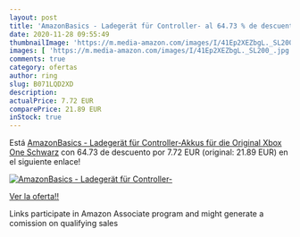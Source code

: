 ```yaml
---
layout: post
title: 'AmazonBasics - Ladegerät für Controller- al 64.73 % de descuento'
date: 2020-11-28 09:55:49
thumbnailImage: 'https://m.media-amazon.com/images/I/41Ep2XEZbgL._SL200_.jpg'
images: [ 'https://m.media-amazon.com/images/I/41Ep2XEZbgL._SL200_.jpg' ]
comments: true
category: ofertas
author: ring
slug: B071LQD2XD
description:
actualPrice: 7.72 EUR
comparePrice: 21.89 EUR
inStock: true
---
```


Está [AmazonBasics - Ladegerät für Controller-Akkus  für die Original Xbox One   Schwarz](https://www.amazon.de/dp/B071LQD2XD/?tag=tolees0ca-21) con 64.73 de descuento por 7.72 EUR (original: 21.89 EUR) en el siguiente enlace!

[![AmazonBasics - Ladegerät für Controller-](https://m.media-amazon.com/images/I/41Ep2XEZbgL._SL200_.jpg)](https://www.amazon.de/dp/B071LQD2XD/?tag=tolees0ca-21)

[Ver la oferta!!](https://www.amazon.de/dp/B071LQD2XD/?tag=tolees0ca-21)

Links participate in Amazon Associate program and might generate a comission on qualifying sales


